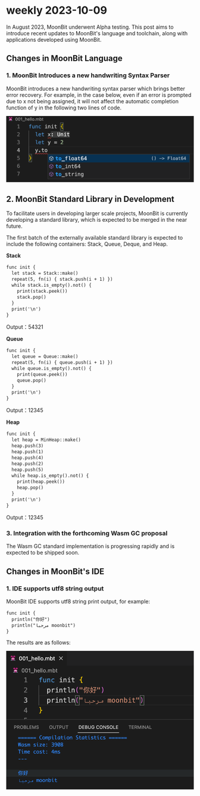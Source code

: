 # weekly 2023-10-09

In August 2023, MoonBit underwent Alpha testing. This post aims to introduce recent updates to MoonBit's language and toolchain, along with applications developed using MoonBit.

<!--truncate-->

## Changes in MoonBit Language

### 1. MoonBit Introduces a new handwriting Syntax Parser

MoonBit introduces a new handwriting syntax parser which brings better error recovery. For example, in the case below, even if an error is prompted due to x not being assigned, it will not affect the automatic completion function of y in the following two lines of code.

![引入语法分析器|690x243](./parser.png)

## 2. MoonBit Standard Library in Development

To facilitate users in developing larger scale projects, MoonBit is currently developing a standard library, which is expected to be merged in the near future.

The first batch of the externally available standard library is expected to include the following containers: Stack, Queue, Deque, and Heap.

**Stack**

```
func init {
  let stack = Stack::make()
  repeat(5, fn(i) { stack.push(i + 1) })
  while stack.is_empty().not() {
    print(stack.peek())
    stack.pop()
  }
  print('\n')
}
```

Output：54321

**Queue**

```
func init {
  let queue = Queue::make()
  repeat(5, fn(i) { queue.push(i + 1) })
  while queue.is_empty().not() {
    print(queue.peek())
    queue.pop()
  }
  print('\n')
}
```

Output：12345

**Heap**

```
func init {
  let heap = MinHeap::make()
  heap.push(3)
  heap.push(1)
  heap.push(4)
  heap.push(2)
  heap.push(5)
  while heap.is_empty().not() {
    print(heap.peek())
    heap.pop()
  }
  print('\n')
}
```

Output：12345

### 3. Integration with the forthcoming Wasm GC proposal

The Wasm GC standard implementation is progressing rapidly and is expected to be shipped soon.

## Changes in MoonBit's IDE

### 1. IDE supports utf8 string output

MoonBit IDE supports utf8 string print output, for example:

```
func init {
  println("你好")
  println("مرحبا moonbit")
}
```

The results are as follows:

![运行结果|679x500](./unicode.png)
